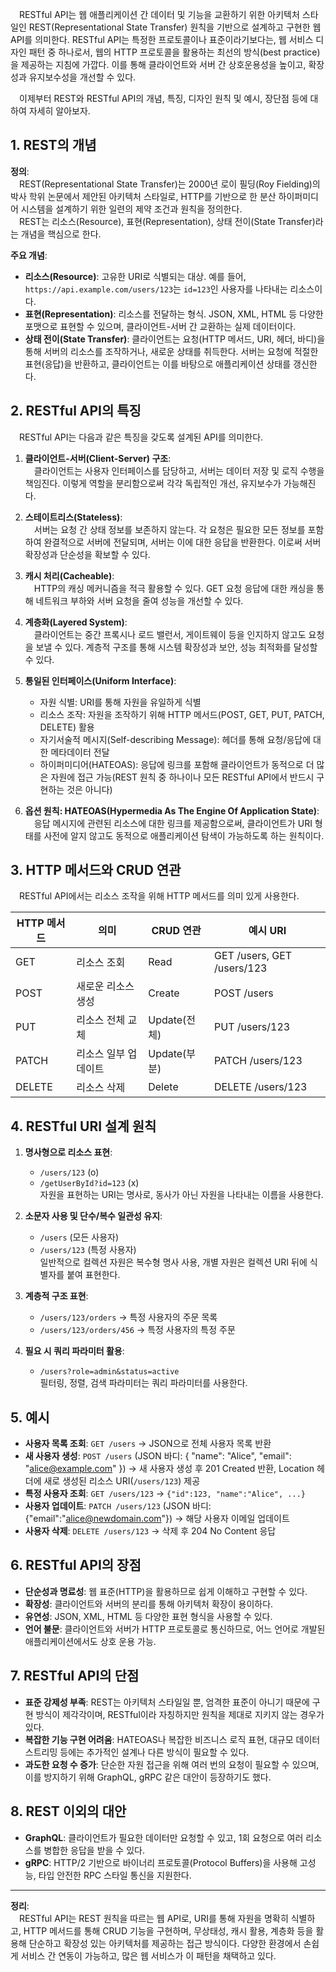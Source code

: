 &emsp;RESTful API는 웹 애플리케이션 간 데이터 및 기능을 교환하기 위한 아키텍처 스타일인 REST(Representational State Transfer) 원칙을 기반으로 설계하고 구현한 웹 API를 의미한다. RESTful API는 특정한 프로토콜이나 표준이라기보다는, 웹 서비스 디자인 패턴 중 하나로서, 웹의 HTTP 프로토콜을 활용하는 최선의 방식(best practice)을 제공하는 지침에 가깝다. 이를 통해 클라이언트와 서버 간 상호운용성을 높이고, 확장성과 유지보수성을 개선할 수 있다.

&emsp;이제부터 REST와 RESTful API의 개념, 특징, 디자인 원칙 및 예시, 장단점 등에 대하여 자세히 알아보자.

## 1. REST의 개념

**정의**:  
&emsp;REST(Representational State Transfer)는 2000년 로이 필딩(Roy Fielding)의 박사 학위 논문에서 제안된 아키텍처 스타일로, HTTP를 기반으로 한 분산 하이퍼미디어 시스템을 설계하기 위한 일련의 제약 조건과 원칙을 정의한다.  
&emsp;REST는 리소스(Resource), 표현(Representation), 상태 전이(State Transfer)라는 개념을 핵심으로 한다.

**주요 개념**:  
- **리소스(Resource)**: 고유한 URI로 식별되는 대상. 예를 들어, `https://api.example.com/users/123`는 `id=123`인 사용자를 나타내는 리소스이다.  
- **표현(Representation)**: 리소스를 전달하는 형식. JSON, XML, HTML 등 다양한 포맷으로 표현할 수 있으며, 클라이언트-서버 간 교환하는 실제 데이터이다.  
- **상태 전이(State Transfer)**: 클라이언트는 요청(HTTP 메서드, URI, 헤더, 바디)을 통해 서버의 리소스를 조작하거나, 새로운 상태를 취득한다. 서버는 요청에 적절한 표현(응답)을 반환하고, 클라이언트는 이를 바탕으로 애플리케이션 상태를 갱신한다.

## 2. RESTful API의 특징

&emsp;RESTful API는 다음과 같은 특징을 갖도록 설계된 API를 의미한다.

1. **클라이언트-서버(Client-Server) 구조**:  
&emsp;클라이언트는 사용자 인터페이스를 담당하고, 서버는 데이터 저장 및 로직 수행을 책임진다. 이렇게 역할을 분리함으로써 각각 독립적인 개선, 유지보수가 가능해진다.

2. **스테이트리스(Stateless)**:  
&emsp;서버는 요청 간 상태 정보를 보존하지 않는다. 각 요청은 필요한 모든 정보를 포함하여 완결적으로 서버에 전달되며, 서버는 이에 대한 응답을 반환한다. 이로써 서버 확장성과 단순성을 확보할 수 있다.

3. **캐시 처리(Cacheable)**:  
&emsp;HTTP의 캐싱 메커니즘을 적극 활용할 수 있다. GET 요청 응답에 대한 캐싱을 통해 네트워크 부하와 서버 요청을 줄여 성능을 개선할 수 있다.

4. **계층화(Layered System)**:  
&emsp;클라이언트는 중간 프록시나 로드 밸런서, 게이트웨이 등을 인지하지 않고도 요청을 보낼 수 있다. 계층적 구조를 통해 시스템 확장성과 보안, 성능 최적화를 달성할 수 있다.

5. **통일된 인터페이스(Uniform Interface)**:  
   - 자원 식별: URI를 통해 자원을 유일하게 식별  
   - 리소스 조작: 자원을 조작하기 위해 HTTP 메서드(POST, GET, PUT, PATCH, DELETE) 활용  
   - 자기서술적 메시지(Self-describing Message): 헤더를 통해 요청/응답에 대한 메타데이터 전달  
   - 하이퍼미디어(HATEOAS): 응답에 링크를 포함해 클라이언트가 동적으로 더 많은 자원에 접근 가능(REST 원칙 중 하나이나 모든 RESTful API에서 반드시 구현하는 것은 아니다)

6. **옵션 원칙: HATEOAS(Hypermedia As The Engine Of Application State)**:  
&emsp;응답 메시지에 관련된 리소스에 대한 링크를 제공함으로써, 클라이언트가 URI 형태를 사전에 알지 않고도 동적으로 애플리케이션 탐색이 가능하도록 하는 원칙이다.

## 3. HTTP 메서드와 CRUD 연관

&emsp;RESTful API에서는 리소스 조작을 위해 HTTP 메서드를 의미 있게 사용한다.

| HTTP 메서드 | 의미                  | CRUD 연관    | 예시 URI                        |
|-------------|-----------------------|--------------|---------------------------------|
| GET         | 리소스 조회           | Read         | GET /users, GET /users/123       |
| POST        | 새로운 리소스 생성    | Create       | POST /users                      |
| PUT         | 리소스 전체 교체      | Update(전체) | PUT /users/123                   |
| PATCH       | 리소스 일부 업데이트  | Update(부분) | PATCH /users/123                 |
| DELETE      | 리소스 삭제           | Delete       | DELETE /users/123                |

## 4. RESTful URI 설계 원칙

1. **명사형으로 리소스 표현**:  
   - `/users/123` (o)  
   - `/getUserById?id=123` (x)  
자원을 표현하는 URI는 명사로, 동사가 아닌 자원을 나타내는 이름을 사용한다.
   
1. **소문자 사용 및 단수/복수 일관성 유지**:  
   - `/users` (모든 사용자)  
   - `/users/123` (특정 사용자)  
일반적으로 컬렉션 자원은 복수형 명사 사용, 개별 자원은 컬렉션 URI 뒤에 식별자를 붙여 표현한다.

1. **계층적 구조 표현**:  
   - `/users/123/orders` → 특정 사용자의 주문 목록  
   - `/users/123/orders/456` → 특정 사용자의 특정 주문  
   
2. **필요 시 쿼리 파라미터 활용**:  
   - `/users?role=admin&status=active`  
필터링, 정렬, 검색 파라미터는 쿼리 파라미터를 사용한다.

## 5. 예시

- **사용자 목록 조회**: `GET /users` → JSON으로 전체 사용자 목록 반환  
- **새 사용자 생성**: `POST /users` (JSON 바디: { "name": "Alice", "email": "alice@example.com" }) → 새 사용자 생성 후 201 Created 반환, Location 헤더에 새로 생성된 리소스 URI(`/users/123`) 제공  
- **특정 사용자 조회**: `GET /users/123` → `{"id":123, "name":"Alice", ...}`  
- **사용자 업데이트**: `PATCH /users/123` (JSON 바디: {"email":"alice@newdomain.com"}) → 해당 사용자 이메일 업데이트  
- **사용자 삭제**: `DELETE /users/123` → 삭제 후 204 No Content 응답

## 6. RESTful API의 장점

- **단순성과 명료성**: 웹 표준(HTTP)을 활용하므로 쉽게 이해하고 구현할 수 있다.  
- **확장성**: 클라이언트와 서버의 분리를 통해 아키텍처 확장이 용이하다.  
- **유연성**: JSON, XML, HTML 등 다양한 표현 형식을 사용할 수 있다.  
- **언어 불문**: 클라이언트와 서버가 HTTP 프로토콜로 통신하므로, 어느 언어로 개발된 애플리케이션에서도 상호 운용 가능.

## 7. RESTful API의 단점

- **표준 강제성 부족**: REST는 아키텍처 스타일일 뿐, 엄격한 표준이 아니기 때문에 구현 방식이 제각각이며, RESTful이라 자칭하지만 원칙을 제대로 지키지 않는 경우가 있다.  
- **복잡한 기능 구현 어려움**: HATEOAS나 복잡한 비즈니스 로직 표현, 대규모 데이터 스트리밍 등에는 추가적인 설계나 다른 방식이 필요할 수 있다.  
- **과도한 요청 수 증가**: 단순한 자원 접근을 위해 여러 번의 요청이 필요할 수 있으며, 이를 방지하기 위해 GraphQL, gRPC 같은 대안이 등장하기도 했다.

## 8. REST 이외의 대안

- **GraphQL**: 클라이언트가 필요한 데이터만 요청할 수 있고, 1회 요청으로 여러 리소스를 병합한 응답을 받을 수 있다.  
- **gRPC**: HTTP/2 기반으로 바이너리 프로토콜(Protocol Buffers)을 사용해 고성능, 타입 안전한 RPC 스타일 통신을 지원한다.

---

**정리**:  
&emsp;RESTful API는 REST 원칙을 따르는 웹 API로, URI를 통해 자원을 명확히 식별하고, HTTP 메서드를 통해 CRUD 기능을 구현하며, 무상태성, 캐시 활용, 계층화 등을 활용해 단순하고 확장성 있는 아키텍처를 제공하는 접근 방식이다. 다양한 환경에서 손쉽게 서비스 간 연동이 가능하고, 많은 웹 서비스가 이 패턴을 채택하고 있다.
